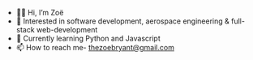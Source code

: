 - 👋🏾 Hi, I’m Zoë
- 👀 Interested in software development, aerospace engineering & full-stack web-development
- 🌱 Currently learning Python and Javascript
- 📫 How to reach me- thezoebryant@gmail.com

<!---
zoe-jpeg/zoe-jpeg is a ✨ special ✨ repository because its `README.md` (this file) appears on your GitHub profile.
You can click the Preview link to take a look at your changes.
--->

